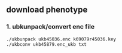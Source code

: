## download phenotype

### 1. ubkunpack/convert enc file
~~~bashscript
./ukbunpack ukb45036.enc k69079r45036.key
./ukbconv ukb45879.enc_ukb txt
~~~
